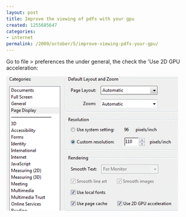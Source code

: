 ```yaml
---
layout: post
title: Improve the viewing of pdfs with your gpu
created: 1255685647
categories:
- internet
permalink: /2009/october/5/improve-viewing-pdfs-your-gpu/
---
```

Go to file &gt; preferences the under general, the check the 'Use 2D GPU acceleration:

<img width="461" height="362" alt="" src="/images/2d.gif" />
